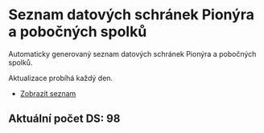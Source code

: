 # Seznam datových schránek Pionýra a pobočných spolků

Automaticky generovaný seznam datových schránek Pionýra a pobočných spolků.

Aktualizace probíhá každý den.

- [Zobrazit seznam](datovky.csv)

## Aktuální počet DS: 98
